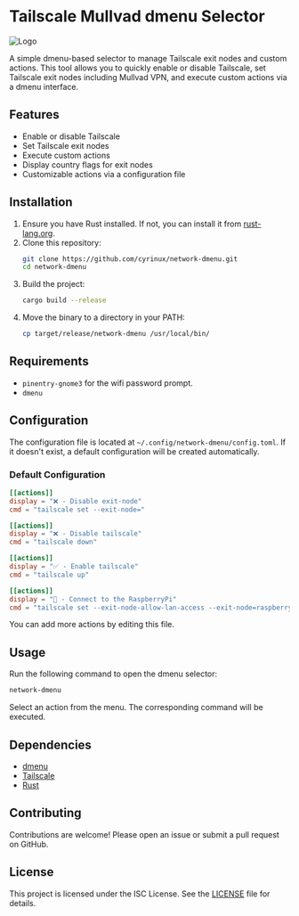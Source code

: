 # Tailscale Mullvad dmenu Selector

![Logo](https://github.com/user-attachments/assets/d07a6fb4-7558-4cc8-b7cd-9bb1321265c7)

A simple dmenu-based selector to manage Tailscale exit nodes and custom actions. This tool allows you to quickly enable or disable Tailscale, set Tailscale exit nodes including Mullvad VPN, and execute custom actions via a dmenu interface.

## Features

- Enable or disable Tailscale
- Set Tailscale exit nodes
- Execute custom actions
- Display country flags for exit nodes
- Customizable actions via a configuration file

## Installation

1. Ensure you have Rust installed. If not, you can install it from [rust-lang.org](https://www.rust-lang.org/).
2. Clone this repository:
   ```sh
   git clone https://github.com/cyrinux/network-dmenu.git
   cd network-dmenu
   ```
3. Build the project:
   ```sh
   cargo build --release
   ```
4. Move the binary to a directory in your PATH:
   ```sh
   cp target/release/network-dmenu /usr/local/bin/
   ```

## Requirements

- `pinentry-gnome3` for the wifi password prompt.
- `dmenu`

## Configuration

The configuration file is located at `~/.config/network-dmenu/config.toml`. If it doesn't exist, a default configuration will be created automatically.

### Default Configuration

```toml
[[actions]]
display = "❌ - Disable exit-node"
cmd = "tailscale set --exit-node="

[[actions]]
display = "❌ - Disable tailscale"
cmd = "tailscale down"

[[actions]]
display = "✅ - Enable tailscale"
cmd = "tailscale up"

[[actions]]
display = "🌿 - Connect to the RaspberryPi"
cmd = "tailscale set --exit-node-allow-lan-access --exit-node=raspberrypi"
```

You can add more actions by editing this file.

## Usage

Run the following command to open the dmenu selector:

```sh
network-dmenu
```

Select an action from the menu. The corresponding command will be executed.

## Dependencies

- [dmenu](https://tools.suckless.org/dmenu/)
- [Tailscale](https://tailscale.com/)
- [Rust](https://www.rust-lang.org/)

## Contributing

Contributions are welcome! Please open an issue or submit a pull request on GitHub.

## License

This project is licensed under the ISC License. See the [LICENSE](LICENSE.md) file for details.
